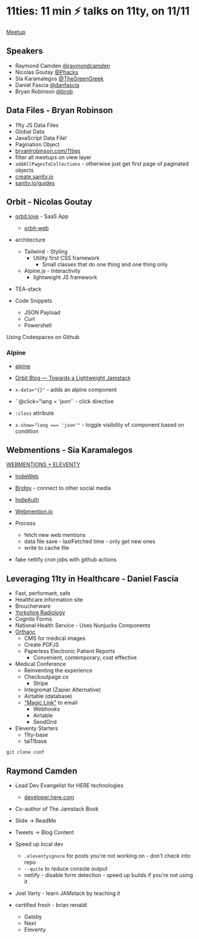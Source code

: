 # 11ties: 11 min ⚡️ talks on 11ty, on 11/11

[Meetup](https://www.meetup.com/JAMstack-Toronto/events/274128808/)

## Speakers

* Raymond Camden [@raymondcamden](https://twitter.com/raymondcamden)
* Nicolas Goutay [@Phacks](https://twitter.com/Phacks)
* Sia Karamalegos [@TheGreenGreek](https://twitter.com/TheGreenGreek)
* Daniel Fascia [@danfascia](https://twitter.com/danfascia)
* Bryan Robinson [@brob](https://twitter.com/brob)

## Data Files - Bryan Robinson

* 11ty JS Data Files
* Global Data
* JavaScript Data File!
* Pagination Object
* [bryanlrobinson.com/11ties](https://bryanlrobinson.com/blog/adapt-client-side-javascript-for-use-in-11ty-eleventy-data-files/)
* filter all meetups on view layer
* `addAllPagesToCollections` - otherwise just get first page of paginated objects
* [create.sanity.io](https://create.sanity.io/)
* [sanity.io/guides](https://www.sanity.io/guides)

## Orbit - Nicolas Goutay

* [orbit.love](https://orbit.love/) - SaaS App
  * [orbit-web](https://github.com/orbit-love/orbit-web)
* architecture
  * Tailwind - Styling
    * Utility first CSS framework
      * Small classes that do one thing and one thing only
  * Alpine.js - Interactivity
    * lightweight JS framework

* TEA-stack

* Code Snippets
  * JSON Payload
  * Curl
  * Powershell

Using Codespaces on Github

### Alpine

* [alpine](https://github.com/alpinejs/alpine)
* [Orbit Blog — Towards a Lightweight Jamstack](https://orbit.love/blog/towards-a-lightweight-jamstack/)

* `x-data="{}"` - adds an alpine component
* ``@click="lang = 'json'` - click directive
* `:class` attribute
* `x-show="lang === 'json'"` - toggle visibility of component based on condition

## Webmentions - Sia  Karamalegos

[WEBMENTIONS + ELEVENTY](https://projects.sia.codes/webmentions-eleventy-talk/#/)

* [IndieWeb](https://indieweb.org/)
* [Bridgy](https://brid.gy/about) - connect to other social media
* [IndieAuth](https://indieauth.com/)
* [Webmention.io](https://webmention.io/)


* Process
  * fetch new web mentions
  * data file save - lastFetched time - only get new ones
  * write to cache file
* fake netlify cron jobs with github actions


## Leveraging 11ty in Healthcare - Daniel Fascia

* Fast, performant, safe
* Healthcare information site
* Broucherware
* [Yorkshire Radiology](https://yorkshireradiology.com/)
* Cognito Forms
* National Health Service - Uses Nunjucks Components
* [Orthanc](https://www.orthanc-server.com/)
  * CMS for medical images
  * Create PDFJS
  * Paperless Electronic Patient Reports
    * Convenient, contemporary, cost effective
* Medical Conference
  * Reinventing the experience
  * Checkoutpage.co
    * Stripe
  * Integromat (Zapier Alternative)
  * Airtable (database)
  * ["Magic Link"](https://magic.link/) to email
    * Webhooks
    * Airtable
    * SendGrid
* Eleventy Starters
  * 11ty-base
  * tai11base

`git clone conf`

## Raymond Camden

* Lead Dev Evangelist for HERE technologies
  * [developer.here.com](http://developer.here.com)
* Co-author of The Jamstack Book
* Slide -> ReadMe
* Tweets -> Blog Content

* Speed up local dev
  * `.eleventyignore` for posts you're not working on - don't check into repo
  * `--quite` to reduce console output
  * netlify - disable form detection - speed up builds if you're not using it


* Joel Varty - learn JAMstack by teaching it
* certified fresh - brian renaldi
  * Gatsby
  * Next
  * Eleventy

